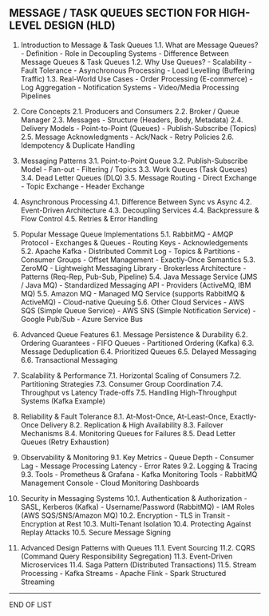 MESSAGE / TASK QUEUES SECTION FOR HIGH-LEVEL DESIGN (HLD)  
----------------------------------------------------------

1. Introduction to Message & Task Queues
   1.1. What are Message Queues?
        - Definition
        - Role in Decoupling Systems
        - Difference Between Message Queues & Task Queues
   1.2. Why Use Queues?
        - Scalability
        - Fault Tolerance
        - Asynchronous Processing
        - Load Levelling (Buffering Traffic)
   1.3. Real-World Use Cases
        - Order Processing (E-commerce)
        - Log Aggregation
        - Notification Systems
        - Video/Media Processing Pipelines

2. Core Concepts
   2.1. Producers and Consumers
   2.2. Broker / Queue Manager
   2.3. Messages
        - Structure (Headers, Body, Metadata)
   2.4. Delivery Models
        - Point-to-Point (Queues)
        - Publish-Subscribe (Topics)
   2.5. Message Acknowledgments
        - Ack/Nack
        - Retry Policies
   2.6. Idempotency & Duplicate Handling

3. Messaging Patterns
   3.1. Point-to-Point Queue
   3.2. Publish-Subscribe Model
        - Fan-out
        - Filtering / Topics
   3.3. Work Queues (Task Queues)
   3.4. Dead Letter Queues (DLQ)
   3.5. Message Routing
        - Direct Exchange
        - Topic Exchange
        - Header Exchange

4. Asynchronous Processing
   4.1. Difference Between Sync vs Async
   4.2. Event-Driven Architecture
   4.3. Decoupling Services
   4.4. Backpressure & Flow Control
   4.5. Retries & Error Handling

5. Popular Message Queue Implementations
   5.1. RabbitMQ
        - AMQP Protocol
        - Exchanges & Queues
        - Routing Keys
        - Acknowledgements
   5.2. Apache Kafka
        - Distributed Commit Log
        - Topics & Partitions
        - Consumer Groups
        - Offset Management
        - Exactly-Once Semantics
   5.3. ZeroMQ
        - Lightweight Messaging Library
        - Brokerless Architecture
        - Patterns (Req-Rep, Pub-Sub, Pipeline)
   5.4. Java Message Service (JMS / Java MQ)
        - Standardized Messaging API
        - Providers (ActiveMQ, IBM MQ)
   5.5. Amazon MQ
        - Managed MQ Service (supports RabbitMQ & ActiveMQ)
        - Cloud-native Queuing
   5.6. Other Cloud Services
        - AWS SQS (Simple Queue Service)
        - AWS SNS (Simple Notification Service)
        - Google Pub/Sub
        - Azure Service Bus

6. Advanced Queue Features
   6.1. Message Persistence & Durability
   6.2. Ordering Guarantees
        - FIFO Queues
        - Partitioned Ordering (Kafka)
   6.3. Message Deduplication
   6.4. Prioritized Queues
   6.5. Delayed Messaging
   6.6. Transactional Messaging

7. Scalability & Performance
   7.1. Horizontal Scaling of Consumers
   7.2. Partitioning Strategies
   7.3. Consumer Group Coordination
   7.4. Throughput vs Latency Trade-offs
   7.5. Handling High-Throughput Systems (Kafka Example)

8. Reliability & Fault Tolerance
   8.1. At-Most-Once, At-Least-Once, Exactly-Once Delivery
   8.2. Replication & High Availability
   8.3. Failover Mechanisms
   8.4. Monitoring Queues for Failures
   8.5. Dead Letter Queues (Retry Exhaustion)

9. Observability & Monitoring
   9.1. Key Metrics
        - Queue Depth
        - Consumer Lag
        - Message Processing Latency
        - Error Rates
   9.2. Logging & Tracing
   9.3. Tools
        - Prometheus & Grafana
        - Kafka Monitoring Tools
        - RabbitMQ Management Console
        - Cloud Monitoring Dashboards

10. Security in Messaging Systems
    10.1. Authentication & Authorization
        - SASL, Kerberos (Kafka)
        - Username/Password (RabbitMQ)
        - IAM Roles (AWS SQS/SNS/Amazon MQ)
    10.2. Encryption
        - TLS in Transit
        - Encryption at Rest
    10.3. Multi-Tenant Isolation
    10.4. Protecting Against Replay Attacks
    10.5. Secure Message Signing

11. Advanced Design Patterns with Queues
    11.1. Event Sourcing
    11.2. CQRS (Command Query Responsibility Segregation)
    11.3. Event-Driven Microservices
    11.4. Saga Pattern (Distributed Transactions)
    11.5. Stream Processing
         - Kafka Streams
         - Apache Flink
         - Spark Structured Streaming

----------------------------------------------------------
END OF LIST
